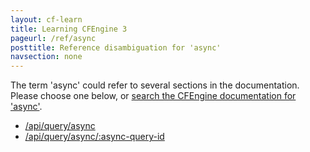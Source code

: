 ```yaml
---
layout: cf-learn
title: Learning CFEngine 3
pageurl: /ref/async
posttitle: Reference disambiguation for 'async'
navsection: none
---
```


The term 'async' could refer to several sections in the documentation. Please choose one below, or
[search the CFEngine documentation for 'async'](http://cfengine.com/docs/3.5/search.html?q=async).

- [/api/query/async](http://cfengine.com/docs/3.5/reference-enterprise-api-uri-resources.html#api-query-async)
- [/api/query/async/:async-query-id](http://cfengine.com/docs/3.5/reference-enterprise-api-uri-resources.html#api-query-async-async-query-id)
